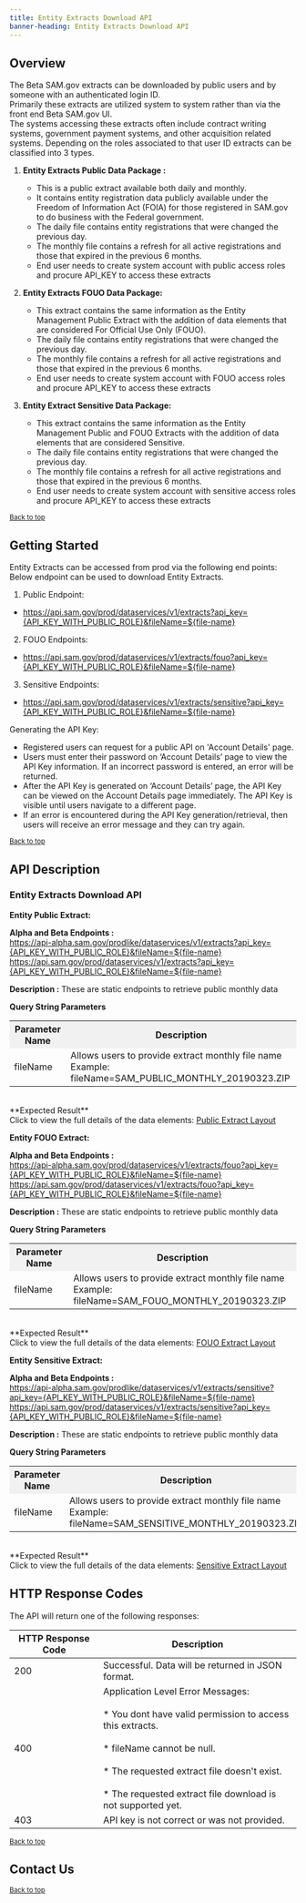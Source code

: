 ```yaml
---
title: Entity Extracts Download API
banner-heading: Entity Extracts Download API
---
```


<link rel="stylesheet" type="text/css" href="../../assets/swaggerui-dist/swagger-ui.css" >


## Overview
The Beta SAM.gov extracts can be downloaded by public users and by someone with an authenticated login ID.    
Primarily these extracts are utilized system to system rather than via the front end Beta SAM.gov UI.  
The systems accessing these extracts often include contract writing systems, government payment systems, and other 
acquisition related systems. Depending on the roles associated to that user ID extracts can be classified into 3 types.
  
1. **Entity Extracts Public Data Package :**
   * This is a public extract available both daily and monthly. 
   * It contains entity registration data publicly available under the Freedom of Information Act (FOIA) for those registered 
     in SAM.gov to do business with the Federal government.  
   * The daily file contains entity registrations that were changed the previous day.  
   * The monthly file contains a refresh for all active registrations and those that expired in the previous 6 months.
   * End user needs to create system account with public access roles and procure API_KEY to access these extracts 

2. **Entity Extracts FOUO Data Package:**
   * This extract contains the same information as the Entity Management Public Extract with the addition of data elements 
     that are considered For Official Use Only (FOUO).  
   * The daily file contains entity registrations that were changed the previous day.  
   * The monthly file contains a refresh for all active registrations and those that expired in the previous 6 months.  
   * End user needs to create system account with FOUO access roles and procure API_KEY to access these extracts

3. **Entity Extract Sensitive Data Package:**
   * This extract contains the same information as the Entity Management Public and FOUO Extracts with the addition of data 
     elements that are considered Sensitive.  
   * The daily file contains entity registrations that were changed the previous day.  
   * The monthly file contains a refresh for all active registrations and those that expired in the previous 6 months. 
   * End user needs to create system account with sensitive access roles and procure API_KEY to access these extracts


<p><small><a href="#">Back to top</a></small></p>

## Getting Started

Entity Extracts can be accessed from prod via the following end points: Below endpoint can be used to download Entity Extracts.

1. Public Endpoint:
  * https://api.sam.gov/prod/dataservices/v1/extracts?api_key={API_KEY_WITH_PUBLIC_ROLE}&fileName=${file-name}

2. FOUO Endpoints:  
  * https://api.sam.gov/prod/dataservices/v1/extracts/fouo?api_key={API_KEY_WITH_PUBLIC_ROLE}&fileName=${file-name}

3. Sensitive Endpoints:    
  * https://api.sam.gov/prod/dataservices/v1/extracts/sensitive?api_key={API_KEY_WITH_PUBLIC_ROLE}&fileName=${file-name}

Generating the API Key:
* Registered users can request for a public API on 'Account Details' page.
* Users must enter their password on ‘Account Details’ page to view the API Key information. If an incorrect password is entered, an error will be returned. 
* After the API Key is generated on ‘Account Details’ page, the API Key can be viewed on the Account Details page immediately. The API Key is visible until users navigate to a different page. 
* If an error is encountered during the API Key generation/retrieval, then users will receive an error message and they can try again.

<p><small><a href="#">Back to top</a></small></p>

## API Description

### Entity Extracts Download API

**Entity Public Extract:**<br>

**Alpha and Beta Endpoints :** <br>
https://api-alpha.sam.gov/prodlike/dataservices/v1/extracts?api_key={API_KEY_WITH_PUBLIC_ROLE}&fileName=${file-name}
https://api.sam.gov/prod/dataservices/v1/extracts?api_key={API_KEY_WITH_PUBLIC_ROLE}&fileName=${file-name}

**Description :**  These are  static endpoints to retrieve public monthly data <br>

<b>Query String Parameters</b>
<table>
<tr>
<th style="background-color: #f1f1f1;"><b>Parameter Name</b></th>
<th style="background-color: #f1f1f1;"><b>Description</b></th>
</tr>
<tr>
<td>fileName</td>
<td>Allows users to provide extract monthly file name 
<br>Example: fileName=SAM_PUBLIC_MONTHLY_20190323.ZIP</td>
</tr>
</table>
<br>
**Expected Result**<br>
Click to view the full details of the data elements: <a href="v1/public_extract_layout.pdf">Public Extract Layout</a>

**Entity FOUO Extract:** <br>

**Alpha and Beta Endpoints :** <br>
https://api-alpha.sam.gov/prod/dataservices/v1/extracts/fouo?api_key={API_KEY_WITH_PUBLIC_ROLE}&fileName=${file-name}
https://api.sam.gov/prod/dataservices/v1/extracts/fouo?api_key={API_KEY_WITH_PUBLIC_ROLE}&fileName=${file-name}

**Description :**  These are  static endpoints to retrieve public monthly data <br>

<b>Query String Parameters</b>
<table>
<tr>
<th style="background-color: #f1f1f1;"><b>Parameter Name</b></th>
<th style="background-color: #f1f1f1;"><b>Description</b></th>
</tr>
<tr>
<td>fileName</td>
<td>Allows users to provide extract monthly file name
<br>Example: fileName=SAM_FOUO_MONTHLY_20190323.ZIP</td>
</tr>
</table>
<br>
**Expected Result**<br>
Click to view the full details of the data elements: <a href="v1/fouo_extract_layout.pdf">FOUO Extract Layout</a>

**Entity Sensitive Extract:** <br>

**Alpha and Beta Endpoints :** <br>
https://api-alpha.sam.gov/prodlike/dataservices/v1/extracts/sensitive?api_key={API_KEY_WITH_PUBLIC_ROLE}&fileName=${file-name}
https://api.sam.gov/prod/dataservices/v1/extracts/sensitive?api_key={API_KEY_WITH_PUBLIC_ROLE}&fileName=${file-name}

**Description :**  These are  static endpoints to retrieve public monthly data <br>

<b>Query String Parameters</b>
<table>
<tr>
<th style="background-color: #f1f1f1;"><b>Parameter Name</b></th>
<th style="background-color: #f1f1f1;"><b>Description</b></th>
</tr>
<tr>
<td>fileName</td>
<td>Allows users to provide extract monthly file name
<br>Example: fileName=SAM_SENSITIVE_MONTHLY_20190323.ZIP</td>
</tr>
</table>
<br>
**Expected Result**<br>
Click to view the full details of the data elements: <a href="v1/sensitive_extract_layout.pdf">Sensitive Extract Layout</a>


## HTTP Response Codes

The API will return one of the following responses:

| HTTP Response Code | Description |
| ---- | ----------- |
| 200 | Successful. Data will be returned in JSON format. |
| 400 | Application Level Error Messages: <br><br>  * You dont have valid permission to access this extracts. <br><br> * fileName cannot be null. <br><br> * The requested extract file doesn't exist.  <br><br> * The requested extract file download is not supported yet. |
| 403 | API key is not correct or was not provided. |


<p><small><a href="#">Back to top</a></small></p>

## Contact Us

<p><small><a href="#">Back to top</a></small></p>
